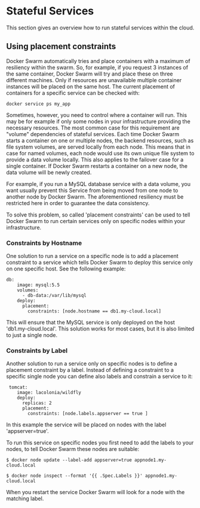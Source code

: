 
# Stateful Services

This section gives an overview how to run stateful services within the cloud. 


## Using placement constraints

Docker Swarm automatically tries and place containers with a maximum of resiliency within the swarm. So, for example, if you request 3 instances of the same container, Docker Swarm will try and place these on three different machines. Only if resources are unavailable multiple container instances will be placed on the same host. The current placement of containers for a specific service can be checked with:

	docker service ps my_app

Sometimes, however, you need to control where a container will run. This may be for example if only some nodes in your infrastructure providing the necessary resources. The most common case for this requirement are "volume" dependencies of stateful services. Each time Docker Swarm starts a container on one or multiple nodes, the backend resources, such as file system volumes, are served locally from each node. This means that in case for named volumes, each node would use its own unique file system to provide a data volume locally. This also applies to the failover case for a single container. If Docker Swarm restarts a container on a new node, the data volume will be newly created.

For example, if you run a MySQL database service with a data volume, you want usually prevent this Service from being moved from one node to another node by Docker Swarm. The aforementioned resiliency must be restricted here in order to guarantee the data consistency.

To solve this problem, so called 'placement constraints' can be used to tell Docker Swarm to run certain services only on specific nodes within your infrastructure.

### Constraints by Hostname
One solution to run a service on a specific node is to add a placement constraint to a service which tells Docker Swarm to deploy this service only on one specific host. See the following example:

	db:
	    image: mysql:5.5
	    volumes:
	      - db-data:/var/lib/mysql
	    deploy:
	      placement:
	        constraints: [node.hostname == db1.my-cloud.local]

This will ensure that the MySQL service is only deployed on the host 'db1.my-cloud.local'. This solution works for most cases, but it is also limited to just a single node. 


### Constraints by Label
Another solution to run a service only on specific nodes is to define a  placement constraint by a label. 
Instead of defining a constraint to a specific single node you can define also labels and constrain a service to it:


	 tomcat:
	    image: lacolonia/wildfly
	    deploy:
	      replicas: 2
	      placement:
	        constraints: [node.labels.appserver == true ]

In this example the service will be placed on nodes with the label 'appserver=true'.

To run this service on specific nodes you first need to add the labels to your nodes, to tell Docker Swarm these nodes are suitable:

	$ docker node update --label-add appserver=true appnode1.my-cloud.local

	$ docker node inspect --format '{{ .Spec.Labels }}' appnode1.my-cloud.local

When you restart the service Docker Swarm will look for a node with the matching label. 
